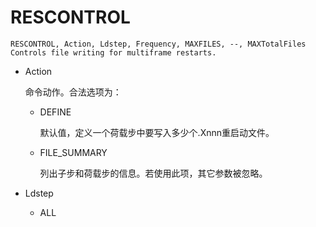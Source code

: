 # RESCONTROL

```
RESCONTROL, Action, Ldstep, Frequency, MAXFILES, --, MAXTotalFiles
Controls file writing for multiframe restarts.
```

- Action

    命令动作。合法选项为：

  + DEFINE
  
      默认值，定义一个荷载步中要写入多少个.Xnnn重启动文件。
      
  + FILE_SUMMARY

      列出子步和荷载步的信息。若使用此项，其它参数被忽略。
      
      
- Ldstep


  + ALL
  
      